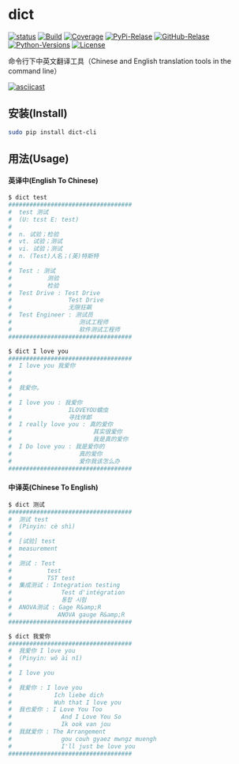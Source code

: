 # dict

[![status](https://img.shields.io/pypi/status/dict-cli.svg)](https://pypi.python.org/pypi/dict-cli)
[![Build](https://img.shields.io/travis/wufeifei/dict.svg)](https://pypi.python.org/pypi/dict-cli)
[![Coverage](https://img.shields.io/coveralls/wufeifei/dict.svg)](https://coveralls.io/github/wufeifei/dict)
[![PyPi-Relase](https://img.shields.io/pypi/v/dict-cli.svg)](https://pypi.python.org/pypi/dict-cli)
[![GitHub-Relase](https://img.shields.io/github/release/wufeifei/dict.svg)](https://github.com/wufeifei/dict/releases)
[![Python-Versions](https://img.shields.io/pypi/pyversions/dict-cli.svg)](https://pypi.python.org/pypi/dict-cli)
[![License](https://img.shields.io/github/license/wufeifei/dict.svg)](https://github.com/wufeifei/dict/blob/master/LICENSE)

命令行下中英文翻译工具（Chinese and English translation tools in the command line）

[![asciicast](http://asciinema.org/a/123670.png?v=2)](http://asciinema.org/a/123670)


## 安装(Install)

```bash
sudo pip install dict-cli
```

## 用法(Usage)

#### 英译中(English To Chinese)
```bash
$ dict test
###################################
#  test 测试
#  (U: tɛst E: test)
#
#  n. 试验；检验
#  vt. 试验；测试
#  vi. 试验；测试
#  n. (Test)人名；(英)特斯特
#
#  Test : 测试
#          测验
#          检验
#  Test Drive : Test Drive
#                Test Drive
#                无限狂飙
#  Test Engineer : 测试员
#                   测试工程师
#                   软件测试工程师
###################################

$ dict I love you
###################################
#  I love you 我爱你
#
#
#  我爱你。
#
#  I love you : 我爱你
#                ILOVEYOU蠕虫
#                寻找伴郎
#  I really love you : 真的爱你
#                       其实很爱你
#                       我是真的爱你
#  I Do love you : 我是爱你的
#                   真的爱你
#                   爱你我该怎么办
###################################
```

#### 中译英(Chinese To English)

```bash
$ dict 测试
###################################
#  测试 test
#  (Pinyin: cè shì)
#
#  [试验] test
#  measurement
#
#  测试 : Test
#          test
#          TST test
#  集成测试 : Integration testing
#              Test d'intégration
#              통합 시험
#  ANOVA测试 : Gage R&amp;R
#             ANOVA gauge R&amp;R
###################################

$ dict 我爱你
###################################
#  我爱你 I love you
#  (Pinyin: wǒ ài nǐ)
#
#  I love you
#
#  我爱你 : I love you
#            Ich liebe dich
#            Wuh that I love you
#  我也爱你 : I Love You Too
#              And I Love You So
#              Ik ook van jou
#  我就爱你 : The Arrangement
#              gou couh gyaez mwngz muengh
#              I'll just be love you
###################################
```
